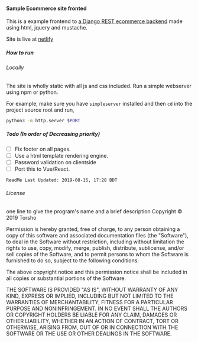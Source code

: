 #### Sample Ecommerce site fronted

This is a example frontend to [a Django REST ecommerce backend](https://github.com/desertSniper87/maalamaal_REST) made using html, jquery and mustache.

Site is live at [netlify](https://maalamaal.netlify.com/)

##### How to run

###### Locally

The site is wholly static with all js and css included. Run a simple webserver using npm or python.

For example, make sure you have `simpleserver` installed and then `cd` into the project source root and run, 

```bash
python3 -m http.server $PORT
```

##### Todo (In order of Decreasing priority)

- [ ] Fix footer on all pages. 
- [ ] Use a html template rendering engine.
- [ ] Password validation on clientside
- [ ] Port this to Vue/React.

```
ReadMe Last Updated: 2019-08-15, 17:28 BDT
```

###### License
one line to give the program's name and a brief description
Copyright © 2019 Torsho

Permission is hereby granted, free of charge, to any person obtaining
a copy of this software and associated documentation files (the "Software"),
to deal in the Software without restriction, including without limitation
the rights to use, copy, modify, merge, publish, distribute, sublicense,
and/or sell copies of the Software, and to permit persons to whom the
Software is furnished to do so, subject to the following conditions:

The above copyright notice and this permission notice shall be included
in all copies or substantial portions of the Software.

THE SOFTWARE IS PROVIDED "AS IS", WITHOUT WARRANTY OF ANY KIND,
EXPRESS OR IMPLIED, INCLUDING BUT NOT LIMITED TO THE WARRANTIES
OF MERCHANTABILITY, FITNESS FOR A PARTICULAR PURPOSE AND NONINFRINGEMENT.
IN NO EVENT SHALL THE AUTHORS OR COPYRIGHT HOLDERS BE LIABLE FOR ANY CLAIM,
DAMAGES OR OTHER LIABILITY, WHETHER IN AN ACTION OF CONTRACT,
TORT OR OTHERWISE, ARISING FROM, OUT OF OR IN CONNECTION WITH THE SOFTWARE
OR THE USE OR OTHER DEALINGS IN THE SOFTWARE.

